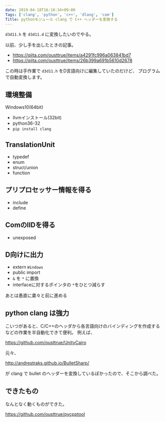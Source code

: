 ```yaml
---
date: 2019-04-18T16:10:34+09:00
Tags: ['clang', 'python', 'c++', 'dlang', 'com']
Title: pythonモジュール clang で C++ ヘッダーを変換する
---
```


`d3d11.h` を `d3d11.d` に変換したいのでやる。

以前、少し手を出したときの記事。

* https://qiita.com/ousttrue/items/a4291fc996a063841bd7
* https://qiita.com/ousttrue/items/26b399a691b5610d2678

この時は手作業で `d3d11.h` をD言語向けに編集していたのだけど、
プログラムで自動変換します。

## 環境整備
Windows10(64bit)

* llvmインストール(32bit)
* python36-32
* `pip install clang`

## TranslationUnit

* typedef
* enum
* struct/union
* function

## プリプロセッサー情報を得る

* include
* define

## ComのIIDを得る

* unexposed

## D向けに出力

* extern `Windows`
* public import
* `&` を `*` に置換
* interfaceに対するポインタの `*`をひとつ減らす

あとは愚直に粛々と前に進める

## python clang は強力

こいつがあると、C/C++のヘッダから各言語向けのバインディングを作成するなどの作業を半自動化できて便利。
例えば、

https://github.com/ousttrue/UnityCairo

元々、

http://andrestraks.github.io/BulletSharp/

が clang で bullet のヘッダーを変換しているぽかったので、そこから調べた。

## できたもの

なんとなく動くものができた。

https://github.com/ousttrue/pycpptool
